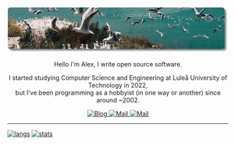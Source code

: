 ![colony of seagulls near the sea]

<p align="center">Hello I'm Alex, I write open source software.</p>
<p align="center">
I started studying Computer Science and Engineering at Luleå University of Technology in 2022,<br>
but I've been programming as a hobbyist (in one way or another) since around ~2002.
</p>

<p align="center">
    <a href="https://larus.se">
        <img alt="Blog" src="https://img.shields.io/badge/blog-red?logo=rss&style=for-the-badge&logoColor=white">
    </a>
    <a href="https://github.com/lmas/lmas/discussions">
        <img alt="Mail" src="https://img.shields.io/badge/comment-green?logo=github&style=for-the-badge&logoColor=white">
    </a>
    <a href="mailto:hello@larus.se">
        <img alt="Mail" src="https://img.shields.io/badge/mail-blue?logo=protonmail&style=for-the-badge&logoColor=white">
    </a>
</p>

---

[![langs]](https://github.com/anuraghazra/github-readme-stats)
[![stats]](https://github.com/DenverCoder1/github-readme-streak-stats)



[colony of seagulls near the sea]: seagulls.png
[langs]: https://github-readme-stats.vercel.app/api/top-langs?username=lmas&layout=compact&hide_border=true&title_color=151515&card_width=250
[stats]: https://github-readme-streak-stats.herokuapp.com/?user=lmas&hide_border=true
